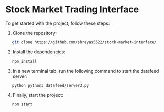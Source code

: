 # Stock Market Trading Interface

To get started with the project, follow these steps:

1. Clone the repository:

```bash
   git clone https://github.com/shreyas5522/stock-market-interface/
```
2. Install the dependencies:
```bash
   npm install
```
3. In a new terminal tab, run the following command to start the datafeed server:
```bash
   python python3 datafeed/server3.py
```
4. Finally, start the project:
```bash
   npm start
```

